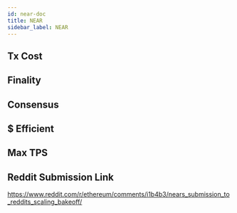 ```yaml
---
id: near-doc
title: NEAR
sidebar_label: NEAR
---
```


## Tx Cost

## Finality

## Consensus

## $ Efficient

## Max TPS

## Reddit Submission Link

https://www.reddit.com/r/ethereum/comments/i1b4b3/nears_submission_to_reddits_scaling_bakeoff/
